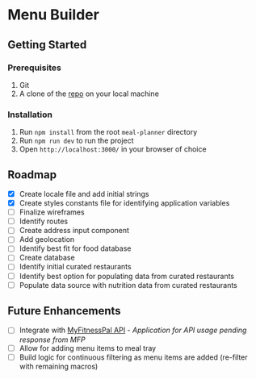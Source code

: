 # Menu Builder

## Getting Started

### Prerequisites

1. Git
1. A clone of the [repo](https://github.com/tenebroso/meal-planner) on your local machine

### Installation

1. Run `npm install` from the root `meal-planner` directory
1. Run `npm run dev` to run the project
1. Open `http://localhost:3000/` in your browser of choice


## Roadmap
- [x] Create locale file and add initial strings
- [x] Create styles constants file for identifying application variables
- [ ] Finalize wireframes
- [ ] Identify routes
- [ ] Create address input component
- [ ] Add geolocation
- [ ] Identify best fit for food database
- [ ] Create database
- [ ] Identify initial curated restaurants
- [ ] Identify best option for populating data from curated restaurants
- [ ] Populate data source with nutrition data from curated restaurants

## Future Enhancements
- [ ] Integrate with [MyFitnessPal API](https://www.myfitnesspal.com/api) - _Application for API usage pending response from MFP_
- [ ] Allow for adding menu items to meal tray
- [ ] Build logic for continuous filtering as menu items are added (re-filter with remaining macros)